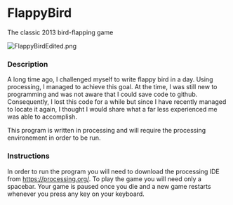 


# FlappyBird
The classic 2013 bird-flapping game

<img align="center" src="/readmeAssets/flappyBirdEdited.png" alt="FlappyBirdEdited.png" />

### Description

A long time ago, I challenged myself to write flappy bird in a day. Using processing, I managed to achieve this goal. At the time, I was still new to programming and was not aware that I could save code to github. Consequently, I lost this code for a while but since I have recently managed to locate it again, I thought I would share what a far less experienced me was able to accomplish. 

This program is written in processing and will require the processing environement in order to be run. 

### Instructions

In order to run the program you will need to download the processing IDE from https://processing.org/. To play the game you will need only a spacebar. Your game is paused once you die and a new game restarts whenever you press any key on your keyboard. 
